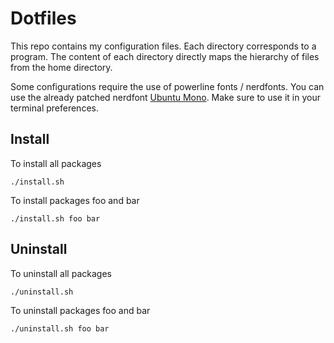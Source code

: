 # Dotfiles

This repo contains my configuration files.
Each directory corresponds to a program.
The content of each directory directly maps
the hierarchy of files from the home directory.

Some configurations require the use of powerline fonts / nerdfonts.
You can use the already patched nerdfont [Ubuntu Mono][ubuntu-mono-font].
Make sure to use it in your terminal preferences.

[ubuntu-mono-font]: https://github.com/ryanoasis/nerd-fonts/releases/download/v1.1.0/UbuntuMono.zip

## Install
To install all packages
```shell
./install.sh 
```

To install packages foo and bar
```shell
./install.sh foo bar
```

## Uninstall
To uninstall all packages
```shell
./uninstall.sh 
```

To uninstall packages foo and bar
```shell
./uninstall.sh foo bar
```

